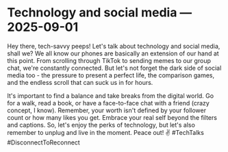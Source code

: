 # Technology and social media — 2025-09-01

Hey there, tech-savvy peeps! Let's talk about technology and social media, shall we? We all know our phones are basically an extension of our hand at this point. From scrolling through TikTok to sending memes to our group chat, we're constantly connected. But let's not forget the dark side of social media too - the pressure to present a perfect life, the comparison games, and the endless scroll that can suck us in for hours.

It's important to find a balance and take breaks from the digital world. Go for a walk, read a book, or have a face-to-face chat with a friend (crazy concept, I know). Remember, your worth isn't defined by your follower count or how many likes you get. Embrace your real self beyond the filters and captions. So, let's enjoy the perks of technology, but let's also remember to unplug and live in the moment. Peace out! ✌️ #TechTalks #DisconnectToReconnect